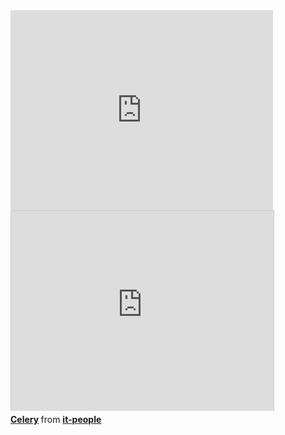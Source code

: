 <iframe width="420" height="320" src="http://youtu.be/LGhMQ8YoEiY" frameborder="0" allowfullscreen></iframe>

<div class="presentation">
<iframe src="http://www.slideshare.net/slideshow/embed_code/16856434" width="420" height="320" frameborder="0" marginwidth="0" marginheight="0" scrolling="no" style="border:1px solid #CCC;border-width:1px 1px 0;margin-bottom:5px" allowfullscreen webkitallowfullscreen mozallowfullscreen> </iframe>
<div style="margin-bottom:5px"> <strong> <a href="http://www.slideshare.net/it-people/celery-for-internal-api-in-soa-infrastructure-pycon-2013" title="Celery" target="_blank">Celery</a> </strong> from <strong><a href="http://www.slideshare.net/it-people" target="_blank">it-people</a></strong></div>
</div>
